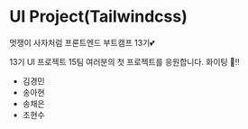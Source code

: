 # UI Project(Tailwindcss)

멋쟁이 사자처럼 프론트엔드 부트캠프 13기💕

13기 UI 프로젝트 15팀 여러분의 첫 프로젝트를 응원합니다. 화이팅 👏‼️

- 김경민
- 송아현
- 송채은
- 조현수
